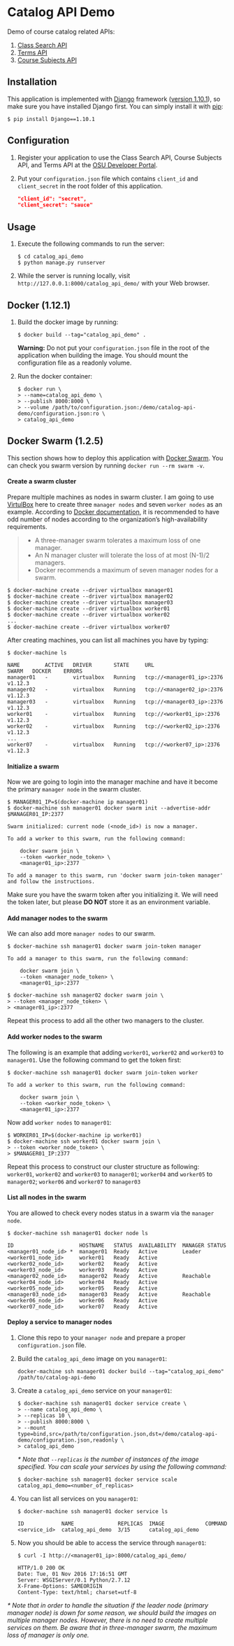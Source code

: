 Catalog API Demo
================

Demo of course catalog related APIs:

1. [Class Search API](https://github.com/osu-mist/class-search-api)
2. [Terms API](https://github.com/osu-mist/terms-api)
3. [Course Subjects API](https://github.com/osu-mist/course-subjects-api)

Installation
------------

This application is implemented with [Django](https://www.djangoproject.com/) framework ([version 1.10.1](https://docs.djangoproject.com/en/1.10/releases/1.10.1/)), so make sure you have installed Django first. You can simply install it with [pip](https://pip.pypa.io/en/latest/):
	
```
$ pip install Django==1.10.1
```

Configuration
-------------

1. Register your application to use the Class Search API, Course Subjects API, and Terms API at the [OSU Developer Portal](https://developer.oregonstate.edu/).
2. Put your `configuration.json` file which contains `client_id` and `client_secret` in the root folder of this application.

	```json
	"client_id": "secret",
	"client_secret": "sauce"
	```

Usage
-----

1. Execute the following commands to run the server:

	```
	$ cd catalog_api_demo
	$ python manage.py runserver
	```

2. While the server is running locally, visit `http://127.0.0.1:8000/catalog_api_demo/` with your Web browser.

Docker (1.12.1)
---------------

1. Build the docker image by running:
	
	```
	$ docker build --tag="catalog_api_demo" .
	```
	
	**Warning:** Do not put your `configuration.json` file in the root of the application when building the image. You should mount the configuration file as a readonly volume.

2. Run the docker container:
	
	```
	$ docker run \
	> --name=catalog_api_demo \
	> --publish 8000:8000 \
	> --volume /path/to/configuration.json:/demo/catalog-api-demo/configuration.json:ro \
	> catalog_api_demo
	```

Docker Swarm (1.2.5)
------------

This section shows how to deploy this application with [Docker Swarm](https://docs.docker.com/swarm/).
You can check you swarm version by running `docker run --rm swarm -v`.

#### Create a swarm cluster

Prepare multiple machines as nodes in swarm cluster. I am going to use [VirtulBox](https://www.virtualbox.org/) here to create three `manager nodes` and seven `worker nodes` as an example. According to [Docker documentation](https://docs.docker.com/engine/swarm/how-swarm-mode-works/nodes/), it is recommended to have odd number of nodes according to the organization’s high-availability requirements.

> * A three-manager swarm tolerates a maximum loss of one manager.
> * An N manager cluster will tolerate the loss of at most (N-1)/2 managers.
> * Docker recommends a maximum of seven manager nodes for a swarm.

```
$ docker-machine create --driver virtualbox manager01
$ docker-machine create --driver virtualbox manager02
$ docker-machine create --driver virtualbox manager03
$ docker-machine create --driver virtualbox worker01
$ docker-machine create --driver virtualbox worker02
...
$ docker-machine create --driver virtualbox worker07
```

After creating machines, you can list all machines you have by typing:

```
$ docker-machine ls

NAME        ACTIVE   DRIVER       STATE     URL                         SWARM   DOCKER    ERRORS
manager01   -        virtualbox   Running   tcp://<manager01_ip>:2376           v1.12.3
manager02   -        virtualbox   Running   tcp://<manager02_ip>:2376           v1.12.3
manager03   -        virtualbox   Running   tcp://<manager03_ip>:2376           v1.12.3
worker01    -        virtualbox   Running   tcp://<worker01_ip>:2376            v1.12.3
worker02    -        virtualbox   Running   tcp://<worker02_ip>:2376            v1.12.3
...
worker07    -        virtualbox   Running   tcp://<worker07_ip>:2376            v1.12.3
```

#### Initialize a swarm

Now we are going to login into the manager machine and have it become the primary `manager node` in the swarm cluster.

```
$ MANAGER01_IP=$(docker-machine ip manager01)
$ docker-machine ssh manager01 docker swarm init --advertise-addr $MANAGER01_IP:2377

Swarm initialized: current node (<node_id>) is now a manager.

To add a worker to this swarm, run the following command:

	docker swarm join \
	--token <worker_node_token> \
	<manager01_ip>:2377

To add a manager to this swarm, run 'docker swarm join-token manager' and follow the instructions.
```

Make sure you have the swarm token after you initializing it. We will need the token later, but please **DO NOT** store it as an environment variable. 

#### Add manager nodes to the swarm

We can also add more `manager nodes` to our swarm.

```
$ docker-machine ssh manager01 docker swarm join-token manager

To add a manager to this swarm, run the following command:

    docker swarm join \
    --token <manager_node_token> \
    <manager01_ip>:2377
```

```
$ docker-machine ssh manager02 docker swarm join \
> --token <manager_node_token> \
> <manager01_ip>:2377
```

Repeat this process to add all the other two managers to the cluster.

#### Add worker nodes to the swarm

The following is an example that adding `worker01`, `worker02` and `worker03` to `manager01`. Use the following command to get the token first:

```
$ docker-machine ssh manager01 docker swarm join-token worker

To add a worker to this swarm, run the following command:

	docker swarm join \
	--token <worker_node_token> \
	<manager01_ip>:2377
```

Now add `worker nodes` to `manager01`:

```
$ WORKER01_IP=$(docker-machine ip worker01)
$ docker-machine ssh worker01 docker swarm join \
> --token <worker_node_token> \
> $MANAGER01_IP:2377
```

Repeat this process to construct our cluster structure as following:
`worker01`, `worker02` and `worker03` to `manager01`;
`worker04` and `worker05` to `manager02`;
`worker06` and `worker07` to `manager03`

#### List all nodes in the swarm

You are allowed to check every nodes status in a swarm via the `manager node`.

```
$ docker-machine ssh manager01 docker node ls

ID                     HOSTNAME   STATUS  AVAILABILITY  MANAGER STATUS
<manager01_node_id> *  manager01  Ready   Active        Leader
<worker01_node_id>     worker01   Ready   Active
<worker02_node_id>     worker02   Ready   Active
<worker03_node_id>     worker03   Ready   Active
<manager02_node_id>    manager02  Ready   Active        Reachable
<worker04_node_id>     worker04   Ready   Active
<worker05_node_id>     worker05   Ready   Active
<manager03_node_id>    manager03  Ready   Active        Reachable
<worker06_node_id>     worker06   Ready   Active
<worker07_node_id>     worker07   Ready   Active
```

#### Deploy a service to manager nodes

1. Clone this repo to your `manager node` and prepare a proper `configuration.json` file.

2. Build the `catalog_api_demo` image on you `manager01`:

	```
	docker-machine ssh manager01 docker build --tag="catalog_api_demo" /path/to/catalog-api-demo
	```

2. Create a `catalog_api_demo` service on your `manager01`:

	```
	$ docker-machine ssh manager01 docker service create \
	> --name catalog_api_demo \
	> --replicas 10 \
	> --publish 8000:8000 \
	> --mount type=bind,src=/path/to/configuration.json,dst=/demo/catalog-api-demo/configuration.json,readonly \
	> catalog_api_demo
	```

	_* Note that `--replicas` is the number of instances of the image specified. You can scale your services by using the following command:_

	```
	$ docker-machine ssh manager01 docker service scale catalog_api_demo=<number_of_replicas>
	```

3. You can list all services on you `manager01`:

	```
	$ docker-machine ssh manager01 docker service ls

	ID            NAME              REPLICAS  IMAGE             COMMAND
	<service_id>  catalog_api_demo  3/15      catalog_api_demo
	```

4. Now you should be able to access the service through `manager01`:

	```
	$ curl -I http://<manager01_ip>:8000/catalog_api_demo/

	HTTP/1.0 200 OK
	Date: Tue, 01 Nov 2016 17:16:51 GMT
	Server: WSGIServer/0.1 Python/2.7.12
	X-Frame-Options: SAMEORIGIN
	Content-Type: text/html; charset=utf-8
	```

_* Note that in order to handle the situation if the leader node (primary manager node) is down for some reason, we should build the images on multiple manager nodes. However, there is no need to create multiple services on them. Be aware that in three-manager swarm, the maximum loss of manager is only one._